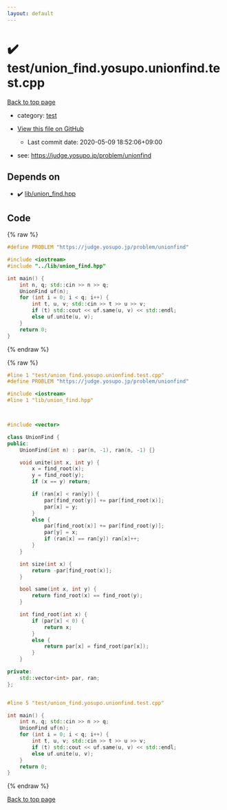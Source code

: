 ```yaml
---
layout: default
---
```


<!-- mathjax config similar to math.stackexchange -->
<script type="text/javascript" async
  src="https://cdnjs.cloudflare.com/ajax/libs/mathjax/2.7.5/MathJax.js?config=TeX-MML-AM_CHTML">
</script>
<script type="text/x-mathjax-config">
  MathJax.Hub.Config({
    TeX: { equationNumbers: { autoNumber: "AMS" }},
    tex2jax: {
      inlineMath: [ ['$','$'] ],
      processEscapes: true
    },
    "HTML-CSS": { matchFontHeight: false },
    displayAlign: "left",
    displayIndent: "2em"
  });
</script>

<script type="text/javascript" src="https://cdnjs.cloudflare.com/ajax/libs/jquery/3.4.1/jquery.min.js"></script>
<script src="https://cdn.jsdelivr.net/npm/jquery-balloon-js@1.1.2/jquery.balloon.min.js" integrity="sha256-ZEYs9VrgAeNuPvs15E39OsyOJaIkXEEt10fzxJ20+2I=" crossorigin="anonymous"></script>
<script type="text/javascript" src="../../assets/js/copy-button.js"></script>
<link rel="stylesheet" href="../../assets/css/copy-button.css" />


# :heavy_check_mark: test/union_find.yosupo.unionfind.test.cpp

<a href="../../index.html">Back to top page</a>

* category: <a href="../../index.html#098f6bcd4621d373cade4e832627b4f6">test</a>
* <a href="{{ site.github.repository_url }}/blob/master/test/union_find.yosupo.unionfind.test.cpp">View this file on GitHub</a>
    - Last commit date: 2020-05-09 18:52:06+09:00


* see: <a href="https://judge.yosupo.jp/problem/unionfind">https://judge.yosupo.jp/problem/unionfind</a>


## Depends on

* :heavy_check_mark: <a href="../../library/lib/union_find.hpp.html">lib/union_find.hpp</a>


## Code

<a id="unbundled"></a>
{% raw %}
```cpp
#define PROBLEM "https://judge.yosupo.jp/problem/unionfind"

#include <iostream>
#include "../lib/union_find.hpp"

int main() {
    int n, q; std::cin >> n >> q;
    UnionFind uf(n);
    for (int i = 0; i < q; i++) {
        int t, u, v; std::cin >> t >> u >> v;
        if (t) std::cout << uf.same(u, v) << std::endl;
        else uf.unite(u, v);
    }
    return 0;
}

```
{% endraw %}

<a id="bundled"></a>
{% raw %}
```cpp
#line 1 "test/union_find.yosupo.unionfind.test.cpp"
#define PROBLEM "https://judge.yosupo.jp/problem/unionfind"

#include <iostream>
#line 1 "lib/union_find.hpp"



#include <vector>

class UnionFind {
public:
    UnionFind(int n) : par(n, -1), ran(n, -1) {}

    void unite(int x, int y) {
        x = find_root(x);
        y = find_root(y);
        if (x == y) return;

        if (ran[x] < ran[y]) {
            par[find_root(y)] += par[find_root(x)];
            par[x] = y;
        }
        else {
            par[find_root(x)] += par[find_root(y)];
            par[y] = x;
            if (ran[x] == ran[y]) ran[x]++;
        }
    }

    int size(int x) {
        return -par[find_root(x)];
    }

    bool same(int x, int y) {
        return find_root(x) == find_root(y);
    }

    int find_root(int x) {
        if (par[x] < 0) {
            return x;
        }
        else {
            return par[x] = find_root(par[x]);
        }
    }

private:
    std::vector<int> par, ran;
};


#line 5 "test/union_find.yosupo.unionfind.test.cpp"

int main() {
    int n, q; std::cin >> n >> q;
    UnionFind uf(n);
    for (int i = 0; i < q; i++) {
        int t, u, v; std::cin >> t >> u >> v;
        if (t) std::cout << uf.same(u, v) << std::endl;
        else uf.unite(u, v);
    }
    return 0;
}

```
{% endraw %}

<a href="../../index.html">Back to top page</a>

